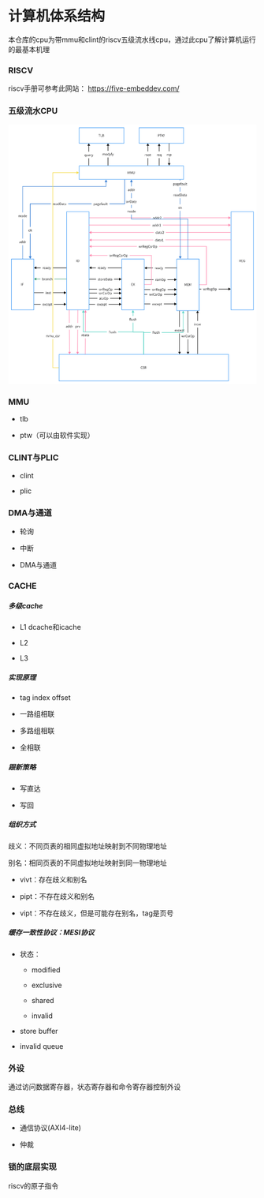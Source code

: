# 计算机体系结构

本仓库的cpu为带mmu和clint的riscv五级流水线cpu，通过此cpu了解计算机运行的最基本机理

### RISCV

riscv手册可参考此网站： https://five-embeddev.com/

### 五级流水CPU

![avatar](cpu.png)

### MMU

+ tlb

+ ptw（可以由软件实现）

### CLINT与PLIC

+ clint

+ plic

### DMA与通道

+ 轮询

+ 中断

+ DMA与通道

### CACHE

##### 多级cache

  - L1 dcache和icache

  - L2

  - L3

##### 实现原理

  - tag index offset

  - 一路组相联

  - 多路组相联

  - 全相联

##### 跟新策略

  - 写直达

  - 写回

##### 组织方式

歧义：不同页表的相同虚拟地址映射到不同物理地址

别名：相同页表的不同虚拟地址映射到同一物理地址

  - vivt：存在歧义和别名

  - pipt：不存在歧义和别名

  - vipt：不存在歧义，但是可能存在别名，tag是页号

##### 缓存一致性协议：MESI协议

  - 状态：

    + modified

    + exclusive

    + shared

    + invalid

  - store buffer

  - invalid queue


### 外设

通过访问数据寄存器，状态寄存器和命令寄存器控制外设

### 总线

+ 通信协议(AXI4-lite)

+ 仲裁

### 锁的底层实现

riscv的原子指令



